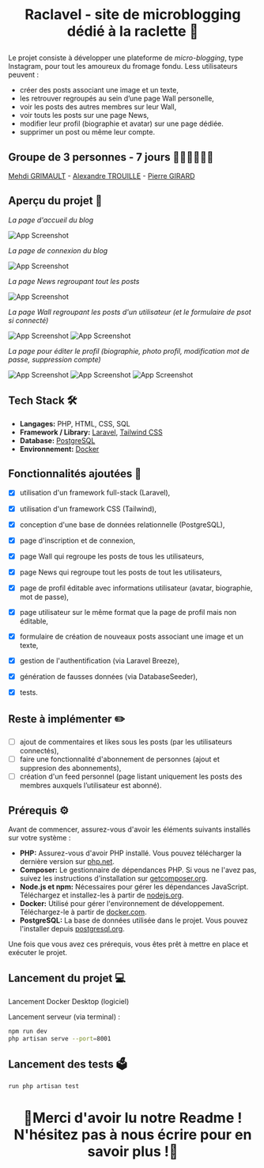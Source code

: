 # <p align="center">Raclavel - site de microblogging dédié à la raclette 🧀</p>

Le projet consiste à développer une plateforme de *micro-blogging*, type Instagram, pour tout les amoureux du fromage fondu. 
Less utilisateurs peuvent :
- créer des posts associant une image et un texte,
- les retrouver regroupés au sein d’une page Wall personelle,
- voir les posts des autres membres sur leur Wall,
- voir touts les posts sur une page News,
- modifier leur profil (biographie et avatar) sur une page dédiée.
- supprimer un post ou même leur compte.

## Groupe de 3 personnes - 7 jours 💁‍♂️🙆‍♂️🙋‍♂️

[Mehdi GRIMAULT](https://www.linkedin.com/in/mehdi-grimault/) - [Alexandre TROUILLE](https://www.linkedin.com/in/alexandre-trouille/) - [Pierre GIRARD](https://www.linkedin.com/in/pierre-girard-468214246/)

## Aperçu du projet 🧐

*La page d'accueil du blog*

![App Screenshot](/public/images/image.png)

*La page de connexion du blog*

![App Screenshot](/public/images/image(1).png)

*La page News regroupant tout les posts*

![App Screenshot](/public/images/image(2).png)

*La page Wall regroupant les posts d'un utilisateur (et le formulaire de psot si connecté)*

![App Screenshot](/public/images/image(3).png)
![App Screenshot](/public/images/image(4).png)

*La page pour éditer le profil (biographie, photo profil, modification mot de passe, suppression compte)*

![App Screenshot](/public/images/image(5).png)
![App Screenshot](/public/images/image(6).png)
![App Screenshot](/public/images/image(7).png)


## Tech Stack 🛠️

- **Langages:** PHP, HTML, CSS, SQL
- **Framework / Library:** [Laravel](https://laravel.com/), [Tailwind CSS](https://tailwindcss.com/)
- **Database:** [PostgreSQL](https://www.postgresql.org/)
- **Environnement:** [Docker](https://www.docker.com/)

## Fonctionnalités ajoutées 📝

- [X] utilisation d'un framework full-stack (Laravel),
- [X] utilisation d'un framework CSS (Tailwind),
- [X] conception d'une base de données relationnelle (PostgreSQL),
- [X] page d'inscription et de connexion,
- [X] page Wall qui regroupe les posts de tous les utilisateurs,
- [X] page News qui regroupe tout les posts de tout les utilisateurs,
- [X] page de profil éditable avec informations utilisateur (avatar, biographie, mot de passe),
- [X] page utilisateur sur le même format que la page de profil mais non éditable,
- [X] formulaire de création de nouveaux posts associant une image et un texte,
- [X] gestion de l'authentification (via Laravel Breeze),
- [X] génération de fausses données (via DatabaseSeeder),
- [X] tests.


## Reste à implémenter ✏️

- [ ] ajout de commentaires et likes sous les posts (par les utilisateurs connectés),
- [ ] faire une fonctionnalité d'abonnement de personnes (ajout et suppresion des abonnements),
- [ ] création d'un feed personnel (page listant uniquement les posts des membres auxquels l’utilisateur est abonné).

## Prérequis ⚙️

Avant de commencer, assurez-vous d'avoir les éléments suivants installés sur votre système :

- **PHP:** Assurez-vous d'avoir PHP installé. Vous pouvez télécharger la dernière version sur [php.net](https://www.php.net/).
- **Composer:** Le gestionnaire de dépendances PHP. Si vous ne l'avez pas, suivez les instructions d'installation sur [getcomposer.org](https://getcomposer.org/).
- **Node.js et npm:** Nécessaires pour gérer les dépendances JavaScript. Téléchargez et installez-les à partir de [nodejs.org](https://nodejs.org/).
- **Docker:** Utilisé pour gérer l'environnement de développement. Téléchargez-le à partir de [docker.com](https://www.docker.com/).
- **PostgreSQL:** La base de données utilisée dans le projet. Vous pouvez l'installer depuis [postgresql.org](https://www.postgresql.org/).

Une fois que vous avez ces prérequis, vous êtes prêt à mettre en place et exécuter le projet.

## Lancement du projet 💻

Lancement Docker Desktop (logiciel)

Lancement serveur (via terminal) :

```bash
npm run dev
php artisan serve --port=8001
```

## Lancement des tests 🗳️

```bash
run php artisan test 
```

# <p align="center">🧀Merci d'avoir lu notre Readme ! N'hésitez pas à nous écrire pour en savoir plus !🧀</p>
